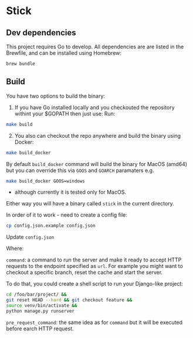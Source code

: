 # Stick

## Dev dependencies

This project requires Go to develop. All dependencies are are listed in the Brewfile, and can be installed using Homebrew:

```
brew bundle
```

## Build

You have two options to build the binary:

1. If you have Go installed locally and you checkouted the repository withint your $GOPATH then just use:
Run:

```bash
make build
```

2. You also can checkout the repo anywhere and build the binary using Docker:

```bash
make build_docker
```

By default `build_docker` command will build the binary for MacOS (amd64) but you can override this via `GOOS` and `GOARCH` paramaters e.g.

```bash
make build_docker GOOS=windows
```

* although currently it is tested only for MacOS.

Either way you will have a binary called `stick` in the current directory. 


In order of it to work - need to create a config file:

```bash
cp config.json.example config.json
```

Update `config.json` 

Where:

`command`: a command to run the server and make it ready to accept HTTP requests to the endpoint specified as `url`. For example you might want to checkout a specific branch, reset the cache and start the server. 

To do that, you could create a shell script to run your Django-like project:

```bash
cd /foo/bar/project/ &&
git reset HEAD --hard && git checkout feature &&
source venv/bin/activate &&
python manage.py runserver
```


`pre_request_command`: the same idea as for `command` but it will be executed before earch HTTP request. 
